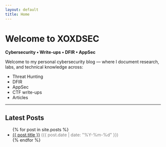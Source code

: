 ```yaml
---
layout: default
title: Home
---
```


# Welcome to XOXDSEC

**Cybersecurity • Write-ups • DFIR • AppSec**

Welcome to my personal cybersecurity blog — where I document research, labs, and technical knowledge across:

- Threat Hunting
- DFIR
- AppSec
- CTF write-ups 
- Articles

---

## Latest Posts

<ul>
  {% for post in site.posts %}
    <li>
      <a href="{{ post.url }}">{{ post.title }}</a>
      <span style="color:gray;">({{ post.date | date: "%Y-%m-%d" }})</span>
    </li>
  {% endfor %}
</ul>
